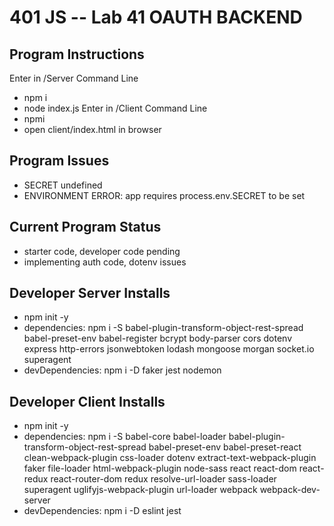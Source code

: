 401 JS --  Lab 41 OAUTH BACKEND
===

## Program Instructions
Enter in /Server Command Line
* npm i
* node index.js
Enter in /Client Command Line
* npmi
* open client/index.html in browser


## Program Issues
* SECRET undefined
* ENVIRONMENT ERROR: app requires process.env.SECRET to be set


## Current Program Status
* starter code, developer code pending
* implementing auth code, dotenv issues


## Developer Server Installs
* npm init -y
* dependencies: npm i -S babel-plugin-transform-object-rest-spread babel-preset-env babel-register bcrypt body-parser cors dotenv express http-errors jsonwebtoken lodash mongoose morgan socket.io superagent
* devDependencies: npm i -D faker jest nodemon

## Developer Client Installs
* npm init -y
* dependencies: npm i -S babel-core babel-loader babel-plugin-transform-object-rest-spread babel-preset-env babel-preset-react clean-webpack-plugin css-loader dotenv extract-text-webpack-plugin faker file-loader html-webpack-plugin node-sass react react-dom react-redux react-router-dom redux resolve-url-loader sass-loader superagent uglifyjs-webpack-plugin url-loader webpack webpack-dev-server
* devDependencies: npm i -D eslint jest